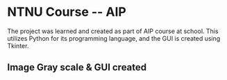 # NTNU Course -- AIP
The project was learned and created as part of AIP course at school.
This utilizes Python for its programming language, and the GUI is created using Tkinter.

## Image Gray scale & GUI created
